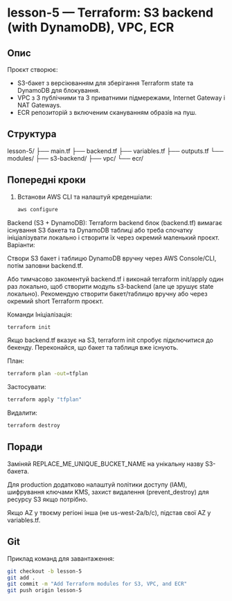# lesson-5 — Terraform: S3 backend (with DynamoDB), VPC, ECR

## Опис
Проєкт створює:
- S3-бакет з версіюванням для зберігання Terraform state та DynamoDB для блокування.
- VPC з 3 публічними та 3 приватними підмережами, Internet Gateway і NAT Gateways.
- ECR репозиторій з включеним скануванням образів на пуш.

## Структура
lesson-5/
├── main.tf
├── backend.tf
├── variables.tf
├── outputs.tf
└── modules/
├── s3-backend/
├── vpc/
└── ecr/

## Попередні кроки
1. Встанови AWS CLI та налаштуй креденшіали:
   ```bash
   aws configure
Backend (S3 + DynamoDB): Terraform backend блок (backend.tf) вимагає існування S3 бакета та DynamoDB таблиці або треба спочатку ініціалізувати локально і створити їх через окремий маленький проєкт. Варіанти:

Створи S3 бакет і таблицю DynamoDB вручну через AWS Console/CLI, потім заповни backend.tf.

Або тимчасово закоментуй backend.tf і виконай terraform init/apply один раз локально, щоб створити модуль s3-backend (але це зрушує state локально). Рекомендую створити бакет/таблицю вручну або через окремий short Terraform проєкт.

Команди
Ініціалізація:

```bash
terraform init
```
Якщо backend.tf вказує на S3, terraform init спробує підключитися до бекенду. Переконайся, що бакет та таблиця вже існують.

План:

```bash
terraform plan -out=tfplan
```

Застосувати:

```bash
terraform apply "tfplan"
```

Видалити:

```bash
terraform destroy
```

## Поради
Заміняй REPLACE_ME_UNIQUE_BUCKET_NAME на унікальну назву S3-бакета.

Для production додатково налаштуй політики доступу (IAM), шифрування ключами KMS, захист видалення (prevent_destroy) для ресурсу S3 якщо потрібно.

Якщо AZ у твоєму регіоні інша (не us-west-2a/b/c), підстав свої AZ у variables.tf.

## Git
Приклад команд для завантаження:

```bash
git checkout -b lesson-5
git add .
git commit -m "Add Terraform modules for S3, VPC, and ECR"
git push origin lesson-5
```